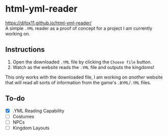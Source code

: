 # html-yml-reader

https://djfox11.github.io/html-yml-reader/ \
A simple `.YML` reader as a proof of concept for a project I am currently working on.

## Instructions

1. Open the downloaded `.YML` file by clicking the `Choose file` button.
2. Watch as the website reads the `.YML` file and outputs the kingdoms!

This only works with the downloaded file, I am working on *another* website that will read all sorts of information from the game's `.BYML`/`.YML` files.

## To-do
- [x] .YML Reading Capability
- [ ] Costumes
- [ ] NPCs
- [ ] Kingdom Layouts

